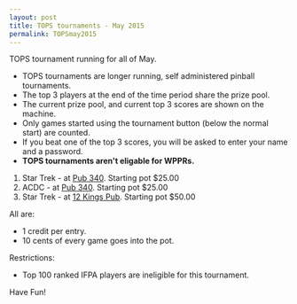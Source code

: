 ```yaml
---
layout: post
title: TOPS tournaments - May 2015
permalink: TOPSmay2015
---
```


TOPS tournament running for all of May.

* TOPS tournaments are longer running, self administered pinball tournaments. 
* The top 3 players at the end of the time period share the prize pool. 
* The current prize pool, and current top 3 scores are shown on the machine. 
* Only games started using the tournament button (below the normal start) are counted.
* If you beat one of the top 3 scores, you will be asked to enter your name and a password.
* **TOPS tournaments aren't eligable for WPPRs.**

1. Star Trek - at [Pub 340](https://pub340.ca). Starting pot $25.00
2. ACDC - at [Pub 340](https://pub340.ca). Starting pot $25.00
3. Star Trek - at [12 Kings Pub](www.12kingspub.com). Starting pot $50.00

All are:

* 1 credit per entry. 
* 10 cents of every game goes into the pot. 

Restrictions:

* Top 100 ranked IFPA players are ineligible for this tournament. 
 
Have Fun!
